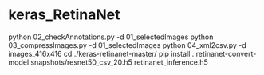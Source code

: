 # keras_RetinaNet


python 02_checkAnnotations.py -d 01_selectedImages
python 03_compressImages.py -d 01_selectedImages
python 04_xml2csv.py -d images_416x416
cd ./keras-retinanet-master/  pip install .
retinanet-convert-model snapshots/resnet50_csv_20.h5 retinanet_inference.h5
